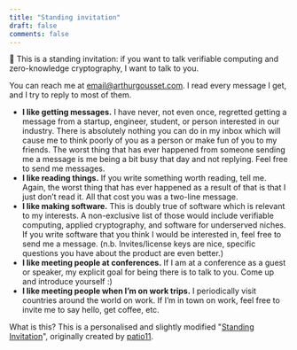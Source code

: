 ```yaml
---
title: "Standing invitation"
draft: false
comments: false
---
```


💬 This is a standing invitation: if you want to talk verifiable computing and zero-knowledge
cryptography, I want to talk to you.

You can reach me at [email@arthurgousset.com](mailto:email@arthurgousset.com). I read every message
I get, and I try to reply to most of them.

- **I like getting messages.** I have never, not even once, regretted getting a message from a
  startup, engineer, student, or person interested in our industry. There is absolutely nothing you
  can do in my inbox which will cause me to think poorly of you as a person or make fun of you to my
  friends. The worst thing that has ever happened from someone sending me a message is me being a
  bit busy that day and not replying. Feel free to send me messages.
- **I like reading things.** If you write something worth reading, tell me. Again, the worst thing
  that has ever happened as a result of that is that I just don’t read it. All that cost you was a
  two-line message.
- **I like making software.** This is doubly true of software which is relevant to my interests. A
  non-exclusive list of those would include verifiable computing, applied cryptography, and software
  for underserved niches. If you write software that you think I would be interested in, feel free
  to send me a message. (n.b. Invites/license keys are nice, specific questions you have about the
  product are even better.)
- **I like meeting people at conferences.** If I am at a conference as a guest or speaker, my
  explicit goal for being there is to talk to you. Come up and introduce yourself :)
- **I like meeting people when I’m on work trips.** I periodically visit countries around the world
  on work. If I’m in town on work, feel free to invite me to say hello, get coffee, etc.

What is this? This is a personalised and slightly modified
"[Standing Invitation](https://www.kalzumeus.com/standing-invitation/)", originally created by
[patio11](https://twitter.com/patio11).
